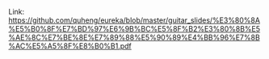 Link: https://github.com/quheng/eureka/blob/master/guitar_slides/%E3%80%8A%E5%B0%8F%E7%BD%97%E6%9B%BC%E5%8F%B2%E3%80%8B%E5%AE%8C%E7%BE%8E%E7%89%88%E5%90%89%E4%BB%96%E7%8B%AC%E5%A5%8F%E8%B0%B1.pdf